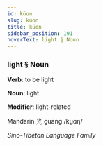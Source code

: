 ```yaml
---
id: küon
slug: küon
title: küon
sidebar_position: 191
hoverText: light § Noun
---
```


### light § Noun

**Verb**: to be light

**Noun**: light

**Modifier**: light-related

Mandarin 光 guāng /ku̯ɑŋ/

*Sino-Tibetan Language Family*